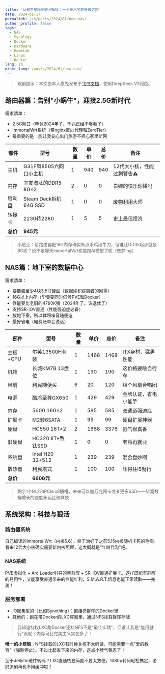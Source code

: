 ```yaml
---
title: '从蜗牛星际到正经NAS：一个技术宅的升级之路'
date: 2024-01-17
permalink: /zh/posts/2024/01/new-nas/
author_profile: false
tags:
  - NAS
  - Synology
  - Docker
  - Hardware
  - HomeLab
  - Linux
  - Router
lang: zh
other_lang: /posts/2024/01/new-nas/
---
```


> 观前提示：本文由本人原先发布于[飞书文档](https://va6aevvtfli.feishu.cn/docx/M7qnduKszotPUZxlRZzcIOiJnTe)，使用DeepSeek V3润色。

## 路由器篇：告别"小蜗牛"，迎接2.5G新时代

需求清单：
- 2.5G网口（毕竟2024年了，千兆已经不够看了）
- ImmortalWrt系统（带nginx反向代理和ZeroTier）
- 最重要的是：能让我安心出门旅游不担心家里断网

| 部件 | 型号 | 数量 | 单价 | 总价 | 备注 |
|------|------|------|------|------|------|
| 主机 | G31F风8505六网口小主机 | 1 | 940 | 940 | 12代大小核，性能过剩警告⚠️ |
| 内存 | 室友淘汰的DDR5 8G×2 | 2 | 0 | 0 | 白嫖的快乐你懂吗 |
| 启动盘 | Steam Deck拆机64G SSD | 1 | 0 | 0 | 废物利用大师 |
| 转接卡 | 2230转2280 | 1 | 5 | 5 | 史上最值投资 |
| **总价** | **945元** | | | | |

> 小贴士：给路由器配16G内存确实有点杀鸡用牛刀，但谁让DDR5起步就是8G呢？说不定哪天ImmortalWrt也能跑AI模型了呢（做梦ing）

## NAS篇：地下室的数据中心

需求清单：
- 要能装至少4块3.5寸硬盘（数据囤积症患者的刚需）
- 16G以上内存（毕竟要同时伺候PVE和Docker）
- 性能要比老旧的4790K强（2024年了，该退休了）
- 支持SR-IOV直通（性能强迫症必备）
- 放地下室，所以体积噪音随便造
- 最好省电（电费账单会说话）

| 部件 | 型号 | 数量 | 单价 | 总价 | 备注 |
|------|------|------|------|------|------|
| 主板+CPU | 尔英13500H套装 | 1 | 1468 | 1468 | ITX身材，猛男性能 |
| 机箱 | 长城KM7B 13盘位 | 1 | 190 | 190 | 这价格要啥自行车 |
| 风扇 | 利民随便买 | 6 | 20 | 120 | 组个风扇合唱团 |
| 电源 | 酷冷至尊GX650 | 1 | 429 | 429 | 金牌认证，省电小能手 |
| 内存 | 5600 16G×2 | 1 | 585 | 585 | 双通道强迫症 |
| 扩展卡 | M2转6SATA | 1 | 99 | 99 | 硬盘扩展神器 |
| 硬盘 | HC550 16T×2 | 2 | 1688 | 3376 | 氦气盘真香 |
| 旧硬盘 | HC320 8T+致钛SSD | 1 | 0 | 0 | 老将再就业 |
| 系统盘 | Intel H20 32+512 | 1 | 239 | 239 | 混合盘妙啊 |
| 散热器 | 利民塔式 | 1 | 100 | 100 | 压得住i5就行 |
| **总价** | **6606元** | | | | |

> 剩余1个M.2和PCIe x8插槽，未来可以加万兆网卡或者更多SSD——毕竟数据增长的速度永远比预算快

## 系统架构：科技与狠活

### 路由器系统
自己编译的ImmortalWrt（内核6.6），终于治好了之前5.15内核随机卡死的毛病。看来12代大小核确实需要新内核照顾，这大概就是"年龄代沟"吧。

### NAS系统
PVE虚拟化 + Arc Loader引导的黑群晖 + SR-IOV直通扩展卡。这样既能有群晖的易用性，又能享受直通带来的性能红利，S.M.A.R.T.信息也能正常读取——完美！

### 服务部署
- IO密集型的（比如Syncthing）：直接扔群晖的Docker里
- 其他的：跑在带Docker的LXC容器里，通过NFS挂载群晖存储

> 我知道特权LXC跑Docker还挂NFS不是"最佳实践"，但谁让我是"能用就行"派呢？内存可比完美主义实在多了！

**唯一的小烦恼**：NFS挂载的LXC有时候关机不太听话，可能需要一点"爱的教育"（强制停止）。不过比起省下来的内存，这点小脾气我忍了！

至于Jellyfin硬件转码？LXC直通核显简直不要太方便，1080p转码轻松搞定，老妈追剧再也不用缓冲啦！